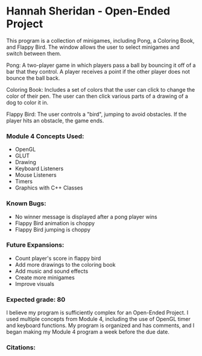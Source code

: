 # Hannah Sheridan - Open-Ended Project
This program is a collection of minigames, including Pong, a Coloring Book, and Flappy Bird. The window allows the user to select minigames and switch between them.

Pong: A two-player game in which players pass a ball by bouncing it off of a bar that they control. A player receives a point if the other player does not bounce the ball back.

Coloring Book: Includes a set of colors that the user can click to change the color of their pen. The user can then click various parts of a drawing of a dog to color it in.

Flappy Bird: The user controls a "bird", jumping to avoid obstacles. If the player hits an obstacle, the game ends. 

### Module 4 Concepts Used:
* OpenGL
* GLUT
* Drawing 
* Keyboard Listeners
* Mouse Listeners
* Timers
* Graphics with C++ Classes

### Known Bugs:
* No winner message is displayed after a pong player wins
* Flappy Bird animation is choppy
* Flappy Bird jumping is choppy


### Future Expansions:
* Count player's score in flappy bird
* Add more drawings to the coloring book
* Add music and sound effects
* Create more minigames
* Improve visuals

### Expected grade: 80
I believe my program is sufficiently complex for an Open-Ended Project. I used multiple concepts from Module 4, including the use of OpenGL timer and 
keyboard functions. My program is organized and has comments, and I began making my Module 4 program a week before the due date.

### Citations:

